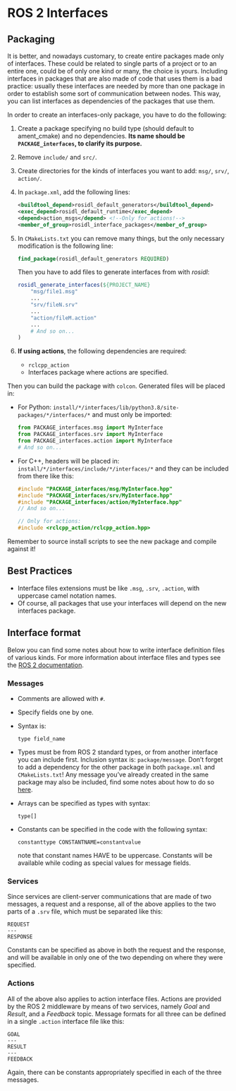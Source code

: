 # ROS 2 Interfaces

## Packaging

It is better, and nowadays customary, to create entire packages made only of interfaces. These could be related to single parts of a project or to an entire one, could be of only one kind or many, the choice is yours. Including interfaces in packages that are also made of code that uses them is a bad practice: usually these interfaces are needed by more than one package in order to establish some sort of communication between nodes. This way, you can list interfaces as dependencies of the packages that use them.

In order to create an interfaces-only package, you have to do the following:

1. Create a package specifying no build type (should default to ament_cmake) and no dependencies. **Its name should be `PACKAGE_interfaces`, to clarify its purpose.**
2. Remove `include/` and `src/`.
3. Create directories for the kinds of interfaces you want to add: `msg/`, `srv/`, `action/`.
4. In `package.xml`, add the following lines:

    ```xml
    <buildtool_depend>rosidl_default_generators</buildtool_depend>
    <exec_depend>rosidl_default_runtime</exec_depend>
    <depend>action_msgs</depend> <!--Only for actions!-->
    <member_of_group>rosidl_interface_packages</member_of_group>
    ```

5. In `CMakeLists.txt` you can remove many things, but the only necessary modification is the following line:

    ```cmake
    find_package(rosidl_default_generators REQUIRED)
    ```

    Then you have to add files to generate interfaces from with _rosidl_:

    ```cmake
    rosidl_generate_interfaces(${PROJECT_NAME}
        "msg/file1.msg"
        ...
        "srv/fileN.srv"
        ...
        "action/fileM.action"
        ...
        # And so on...
    )
    ```

6. **If using actions**, the following dependencies are required:
    - `rclcpp_action`
    - Interfaces package where actions are specified.

Then you can build the package with `colcon`. Generated files will be placed in:

- For Python: `install/*/interfaces/lib/python3.8/site-packages/*/interfaces/*` and must only be imported:

    ```python
    from PACKAGE_interfaces.msg import MyInterface
    from PACKAGE_interfaces.srv import MyInterface
    from PACKAGE_interfaces.action import MyInterface
    # And so on...
    ```

- For C++, headers will be placed in: `install/*/interfaces/include/*/interfaces/*` and they can be included from there like this:

    ```c++
    #include "PACKAGE_interfaces/msg/MyInterface.hpp"
    #include "PACKAGE_interfaces/srv/MyInterface.hpp"
    #include "PACKAGE_interfaces/action/MyInterface.hpp"
    // And so on...

    // Only for actions:
    #include <rclcpp_action/rclcpp_action.hpp>
    ```

Remember to source install scripts to see the new package and compile against it!

## Best Practices

- Interface files extensions must be like `.msg`, `.srv`, `.action`, with uppercase camel notation names.
- Of course, all packages that use your interfaces will depend on the new interfaces package.

## Interface format

Below you can find some notes about how to write interface definition files of various kinds. For more information about interface files and types see the [ROS 2 documentation](https://docs.ros.org/en/galactic/Concepts/About-ROS-Interfaces.html#about-ros-2-interfaces).

### Messages

- Comments are allowed with `#`.
- Specify fields one by one.
- Syntax is:

  ```msg
  type field_name
  ```

- Types must be from ROS 2 standard types, or from another interface you can include first.
  Inclusion syntax is: `package/message`.
  Don’t forget to add a dependency for the other package in both `package.xml` and `CMakeLists.txt`!
  Any message you’ve already created in the same package may also be included, find some notes about how to do so [here](https://docs.ros.org/en/galactic/Tutorials/Single-Package-Define-And-Use-Interface.html#extra-use-an-existing-interface-definition).
- Arrays can be specified as types with syntax:

  ```msg
  type[]
  ```

- Constants can be specified in the code with the following syntax:

  ```msg
  constanttype CONSTANTNAME=constantvalue
  ```

  note that constant names HAVE to be uppercase. Constants will be available while coding as special values for message fields.

### Services

Since services are client-server communications that are made of two messages, a request and a response, all of the above applies to the two parts of a `.srv` file, which must be separated like this:

```srv
REQUEST
---
RESPONSE
```

Constants can be specified as above in both the request and the response, and will be available in only one of the two depending on where they were specified.

### Actions

All of the above also applies to action interface files. Actions are provided by the ROS 2 middleware by means of two services, namely *Goal* and *Result*, and a *Feedback* topic. Message formats for all three can be defined in a single `.action` interface file like this:

```action
GOAL
---
RESULT
---
FEEDBACK
```

Again, there can be constants appropriately specified in each of the three messages.
